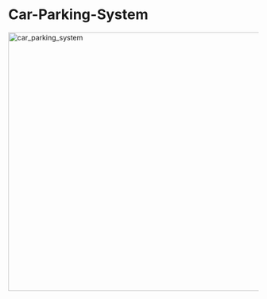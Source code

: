 # Car-Parking-System
<img width="522" alt="car_parking_system" src="https://github.com/Anuagra24/Pulse-Code-Modulation-Demodulation/assets/98021398/c4772cd4-4c60-4ea3-91ed-b5ca8d6d941c">
